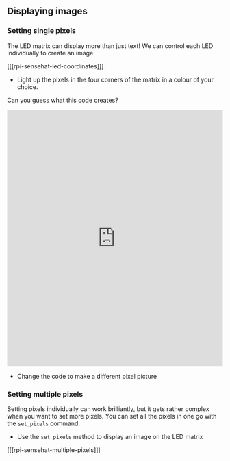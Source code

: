 ## Displaying images

### Setting single pixels

The LED matrix can display more than just text! We can control each LED individually to create an image.

[[[rpi-sensehat-led-coordinates]]]

+ Light up the pixels in the four corners of the matrix in a colour of your choice.

Can you guess what this code creates?

<iframe src="https://trinket.io/embed/python/dc4f166247?toggleCode=true" width="100%" height="600" frameborder="0" marginwidth="0" marginheight="0" allowfullscreen></iframe>

+ Change the code to make a different pixel picture

### Setting multiple pixels

Setting pixels individually can work brilliantly, but it gets rather complex when you want to set more pixels. You can set all the pixels in one go with the `set_pixels` command.

+ Use the `set_pixels` method to display an image on the LED matrix

[[[rpi-sensehat-multiple-pixels]]]
